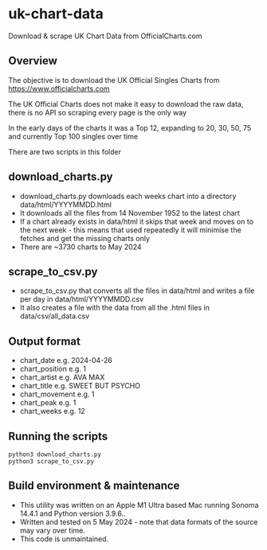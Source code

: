 # uk-chart-data

Download & scrape UK Chart Data from OfficialCharts.com

## Overview

The objective is to download the UK Official Singles Charts  from https://www.officialcharts.com

The UK Official Charts does not make it easy to download the raw data, there is no API so scraping every page is the only way

In the early days of the charts it was a Top 12, expanding to 20, 30, 50, 75 and currently Top 100 singles over time

There are two scripts in this folder

## download_charts.py

* download_charts.py downloads each weeks chart into a directory data/html/YYYYMMDD.html
* It downloads all the files from 14 November 1952 to the latest chart
* If a chart already exists in data/html it skips that week and moves on to the next week - this means that used repeatedly it will minimise the fetches and get the missing charts only
* There are ~3730 charts to May 2024

## scrape_to_csv.py

* scrape_to_csv.py that converts all the files in data/html and writes a file per day in data/html/YYYYMMDD.csv 
* It also creates a file with the data from all the .html files in data/csv/all_data.csv

## Output format

* chart_date e.g. 2024-04-26
* chart_position e.g. 1
* chart_artist e.g. AVA MAX
* chart_title e.g. SWEET BUT PSYCHO
* chart_movement e.g. 1
* chart_peak e.g. 1
* chart_weeks e.g. 12

## Running the scripts

```
python3 download_charts.py
python3 scrape_to_csv.py
```

## Build environment & maintenance

* This utility was written on an Apple M1 Ultra based Mac running Sonoma 14.4.1 and Python version 3.9.6..
* Written and tested on 5 May 2024 - note that data formats of the source may vary over time.
* This code is unmaintained.